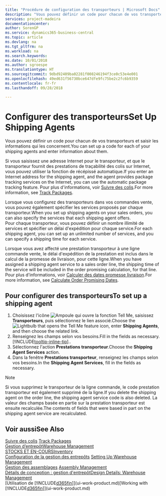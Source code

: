 ```yaml
---
title: "Procédure de configuration des transporteurs | Microsoft Docs"
description: "Vous pouvez définir un code pour chacun de vos transporteurs et saisir les informations qui les concernent."
services: project-madeira
documentationcenter: 
author: SorenGP
ms.service: dynamics365-business-central
ms.topic: article
ms.devlang: na
ms.tgt_pltfrm: na
ms.workload: na
ms.search.keywords: 
ms.date: 10/01/2018
ms.author: sgroespe
ms.translationtype: HT
ms.sourcegitcommit: 9dbd92409ba02281f008246194f3ce0c53e4e001
ms.openlocfilehash: 49ed631f56730bce647dfe9fc75be2c2fc6b9359
ms.contentlocale: fr-fr
ms.lasthandoff: 09/28/2018

---
```

# <a name="set-up-shipping-agents"></a><span data-ttu-id="a3729-103">Configurer des transporteurs</span><span class="sxs-lookup"><span data-stu-id="a3729-103">Set Up Shipping Agents</span></span>
<span data-ttu-id="a3729-104">Vous pouvez définir un code pour chacun de vos transporteurs et saisir les informations qui les concernent.</span><span class="sxs-lookup"><span data-stu-id="a3729-104">You can set up a code for each of your shipping agents and enter information about them.</span></span>  

<span data-ttu-id="a3729-105">Si vous saisissez une adresse Internet pour le transporteur, et que le transporteur fournit des prestations de traçabilité des colis sur Internet, vous pouvez utiliser la fonction de récépissé automatique.</span><span class="sxs-lookup"><span data-stu-id="a3729-105">If you enter an Internet address for the shipping agent, and the agent provides package tracking services on the Internet, you can use the automatic package tracking feature.</span></span> <span data-ttu-id="a3729-106">Pour plus d'informations, voir [Suivre des colis](sales-how-track-packages.md).</span><span class="sxs-lookup"><span data-stu-id="a3729-106">For more information, see [Track Packages](sales-how-track-packages.md).</span></span>

<span data-ttu-id="a3729-107">Lorsque vous configurez des transporteurs dans vos commandes vente, vous pouvez également spécifier les services proposés par chaque transporteur.</span><span class="sxs-lookup"><span data-stu-id="a3729-107">When you set up shipping agents on your sales orders, you can also specify the services that each shipping agent offers.</span></span>  
<span data-ttu-id="a3729-108">Pour chaque transporteur, vous pouvez définir un nombre illimité de services et spécifier un délai d'expédition pour chaque service.</span><span class="sxs-lookup"><span data-stu-id="a3729-108">For each shipping agent, you can set up an unlimited number of services, and you can specify a shipping time for each service.</span></span>  

<span data-ttu-id="a3729-109">Lorsque vous avez affecté une prestation transporteur à une ligne commande vente, le délai d'expédition de la prestation est inclus dans le calcul de la promesse de livraison, pour cette ligne.</span><span class="sxs-lookup"><span data-stu-id="a3729-109">When you have assigned a shipping agent service to a sales order line, the shipping time of the service will be included in the order promising calculation, for that line.</span></span> <span data-ttu-id="a3729-110">Pour plus d'informations, voir [Calculer des dates promesse livraison](sales-how-to-calculate-order-promising-dates.md).</span><span class="sxs-lookup"><span data-stu-id="a3729-110">For more information, see [Calculate Order Promising Dates](sales-how-to-calculate-order-promising-dates.md).</span></span>

## <a name="to-set-up-a-shipping-agent"></a><span data-ttu-id="a3729-111">Pour configurer des transporteurs</span><span class="sxs-lookup"><span data-stu-id="a3729-111">To set up a shipping agent</span></span>  
1.  <span data-ttu-id="a3729-112">Choisissez l'icône ![Ampoule qui ouvre la fonction Tell Me](media/ui-search/search_small.png "Dites-moi ce que vous voulez faire"), saisissez **Transporteurs**, puis sélectionnez le lien associé.</span><span class="sxs-lookup"><span data-stu-id="a3729-112">Choose the ![Lightbulb that opens the Tell Me feature](media/ui-search/search_small.png "Tell me what you want to do") icon, enter **Shipping Agents**, and then choose the related link.</span></span>  
2.  <span data-ttu-id="a3729-113">Renseignez les champs selon vos besoins.</span><span class="sxs-lookup"><span data-stu-id="a3729-113">Fill in the fields as necessary.</span></span> [!INCLUDE[tooltip-inline-tip](includes/tooltip-inline-tip_md.md)]<span data-ttu-id="a3729-114">.</span><span class="sxs-lookup"><span data-stu-id="a3729-114">.</span></span>  
3.  <span data-ttu-id="a3729-115">Sélectionnez l'action **Prestations transporteur**.</span><span class="sxs-lookup"><span data-stu-id="a3729-115">Choose the **Shipping Agent Services** action.</span></span>
4. <span data-ttu-id="a3729-116">Dans la fenêtre **Prestations transporteur**, renseignez les champs selon vos besoins.</span><span class="sxs-lookup"><span data-stu-id="a3729-116">In the **Shipping Agent Services**, fill in the fields as necessary.</span></span>

> [!NOTE]  
>  <span data-ttu-id="a3729-117">Si vous supprimez le transporteur de la ligne commande, le code prestation transporteur est également supprimé de la ligne.</span><span class="sxs-lookup"><span data-stu-id="a3729-117">If you delete the shipping agent on the order line, the shipping agent service code is also deleted.</span></span> <span data-ttu-id="a3729-118">La valeur des champs basée en partie sur la prestation transporteur est ensuite recalculée.</span><span class="sxs-lookup"><span data-stu-id="a3729-118">The contents of fields that were based in part on the shipping agent service are recalculated.</span></span>  

## <a name="see-also"></a><span data-ttu-id="a3729-119">Voir aussi</span><span class="sxs-lookup"><span data-stu-id="a3729-119">See Also</span></span>
<span data-ttu-id="a3729-120">[Suivre des colis](sales-how-track-packages.md)  </span><span class="sxs-lookup"><span data-stu-id="a3729-120">[Track Packages](sales-how-track-packages.md)  </span></span>  
[<span data-ttu-id="a3729-121">Gestion d’entrepôt</span><span class="sxs-lookup"><span data-stu-id="a3729-121">Warehouse Management</span></span>](warehouse-manage-warehouse.md)  
[<span data-ttu-id="a3729-122">STOCKS ET EN-COURS</span><span class="sxs-lookup"><span data-stu-id="a3729-122">Inventory</span></span>](inventory-manage-inventory.md)  
<span data-ttu-id="a3729-123">[Configuration de la gestion des entrepôts](warehouse-setup-warehouse.md)   </span><span class="sxs-lookup"><span data-stu-id="a3729-123">[Setting Up Warehouse Management](warehouse-setup-warehouse.md)   </span></span>  
<span data-ttu-id="a3729-124">[Gestion des assemblages](assembly-assemble-items.md)  </span><span class="sxs-lookup"><span data-stu-id="a3729-124">[Assembly Management](assembly-assemble-items.md)  </span></span>  
[<span data-ttu-id="a3729-125">Détails de conception : gestion d'entrepôt</span><span class="sxs-lookup"><span data-stu-id="a3729-125">Design Details: Warehouse Management</span></span>](design-details-warehouse-management.md)  
<span data-ttu-id="a3729-126">[Utilisation de [!INCLUDE[d365fin](includes/d365fin_md.md)]](ui-work-product.md)</span><span class="sxs-lookup"><span data-stu-id="a3729-126">[Working with [!INCLUDE[d365fin](includes/d365fin_md.md)]](ui-work-product.md)</span></span>  

